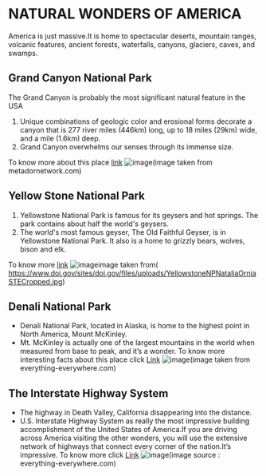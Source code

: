 #                                           NATURAL WONDERS OF AMERICA   
America is just massive.It is home to spectacular deserts, mountain ranges, volcanic features, ancient forests, waterfalls, canyons, glaciers, caves, and swamps.

## Grand Canyon National Park
The Grand Canyon is probably the most significant natural feature in the USA
1. Unique combinations of geologic color and erosional forms decorate a canyon that is 277 river miles (446km) long, up to 18 miles (29km) wide, and a mile (1.6km) deep.
2. Grand Canyon overwhelms our senses through its immense size.

 To know more about this place [link](https://www.britannica.com/place/Grand-Canyon-National-Park)
![image](https://d36tnp772eyphs.cloudfront.net/blogs/1/2017/02/ana-filipa-neves-2941.jpg)(image taken from metadornetwork.com)

## Yellow Stone National Park
1. Yellowstone National Park is famous for its geysers and hot springs. The park contains about half the world's geysers.
2. The world's most famous geyser, The Old Faithful Geyser, is in Yellowstone National Park. It also is a home to grizzly bears, wolves, bison and elk.

To know more [link](https://www.doi.gov/blog/7-things-you-didnt-know-about-yellowstone-national-park)
![image](https://www.doi.gov/sites/doi.gov/files/uploads/YellowstoneNPNataliaOrniaSTECropped.jpg)image taken from(
 https://www.doi.gov/sites/doi.gov/files/uploads/YellowstoneNPNataliaOrniaSTECropped.jpg)
 
## Denali National Park
- Denali National Park, located in Alaska, is home to the highest point in North America, Mount McKinley.
- Mt. McKinley is actually one of the largest mountains in the world when measured from base to peak, and it’s a wonder.
  To know more interesting facts about this place click [Link](https://www.onlyinyourstate.com/alaska/facts-denali-national-park-ak/)
  ![image](https://photos.smugmug.com/photos/i-zVdDDzF/0/L/i-zVdDDzF-L.jpg)(image taken from  everything-everywhere.com)

## The Interstate Highway System
- The highway in Death Valley, California disappearing into the distance.
- U.S. Interstate Highway System as really the most impressive building accomplishment of the United States of America.If you are driving   across America visiting the other wonders, you will use the extensive network of highways that connect every corner of the nation.It’s     impressive.
  To know more click [Link](https://www.history.com/topics/us-states/interstate-highway-system)
  ![image](https://photos.smugmug.com/photos/i-WrCkdL9/0/L/i-WrCkdL9-L.jpg)(image source : everything-everywhere.com)


